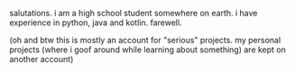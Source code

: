 salutations.
i am a high school student somewhere on earth. i have experience in python, java and kotlin.
farewell.

(oh and btw this is mostly an account for "serious" projects. my personal projects (where i goof around while learning about something) are kept on another account)
